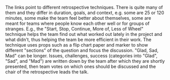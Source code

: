 The links point to different retrospective techniques. There is quite many of them and they differ in duration, goals, and context, e.g. some are 25 or 120 minutes, some make the team feel better about themselves, some are meant for teams where people know each other well or for groups of stranges. 
E.g., the "Start, Stop, Continue, More of, Less of Wheel" technique helps the team find out what worked out lately in the project and what didn't, thus helping the team be more efficient in their work. The technique uses props such as a flip chart paper and marker to show different "sections" of the question and focus the discussion.
"Glad, Sad, Mad" can be longer. Issues, challenges, success (categories into "Glad", "Sad", and "Mad") are written down by the team after which they are shortly presented, then team votes on which ones should be discussed and the chair of the retrospective leads the talk.
